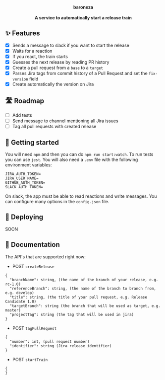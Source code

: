 <div align="center">

  **baroneza**
  <br />
  <br />
  **A service to automatically start a release train**
</div>

## ✨ Features
- [x] Sends a message to slack if you want to start the release
- [x] Waits for a reaction
- [x] If you react, the train starts
- [x] Guesses the next release by reading PR history
- [x] Create a pull request from a `base` to a `target`
- [x] Parses Jira tags from commit history of a Pull Request and set the `fix-version` field
- [x] Create automatically the version on Jira

## 🛣 Roadmap
- [ ] Add tests
- [ ] Send message to channel mentioning all Jira issues
- [ ] Tag all pull requests with created release

## 🔨 Getting started
You will need `npm` and then you can do `npm run start:watch`.
To run tests you can use `jest`.
You will also need a `.env` file with the following environment variables:
```
JIRA_AUTH_TOKEN=
JIRA_USER_NAME=
GITHUB_AUTH_TOKEN=
SLACK_AUTH_TOKEN=
```
On slack, the app must be able to read reactions and write messages.
You can configure many options in the `config.json` file.


## 🚀 Deploying
SOON

## 📖 Documentation
The API's that are supported right now:
- POST `createRelease`
```
{
  "branchName": string, (the name of the branch of your release, e.g. rc-1.0)
  "referenceBranch": string, (the name of the branch to branch from, e.g. develop)
  "title": string, (the title of your pull request, e.g. Release Candidate 1.0)
  "targetBranch": string (the branch that will be used as target, e.g. master)
  "projectTag": string (the tag that will be used in jira)
}
```

- POST `tagPullRequest`
```
{
  "number": int, (pull request number)
  "identifier": string (Jira release identifier)
}
```

- POST `startTrain`
```
{
}
```
